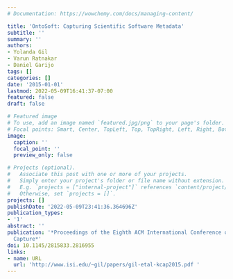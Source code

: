 ```yaml
---
# Documentation: https://wowchemy.com/docs/managing-content/

title: 'OntoSoft: Capturing Scientific Software Metadata'
subtitle: ''
summary: ''
authors:
- Yolanda Gil
- Varun Ratnakar
- Daniel Garijo
tags: []
categories: []
date: '2015-01-01'
lastmod: 2022-05-09T16:41:37-07:00
featured: false
draft: false

# Featured image
# To use, add an image named `featured.jpg/png` to your page's folder.
# Focal points: Smart, Center, TopLeft, Top, TopRight, Left, Right, BottomLeft, Bottom, BottomRight.
image:
  caption: ''
  focal_point: ''
  preview_only: false

# Projects (optional).
#   Associate this post with one or more of your projects.
#   Simply enter your project's folder or file name without extension.
#   E.g. `projects = ["internal-project"]` references `content/project/deep-learning/index.md`.
#   Otherwise, set `projects = []`.
projects: []
publishDate: '2022-05-09T23:41:36.364696Z'
publication_types:
- '1'
abstract: ''
publication: '*Proceedings of the Eighth ACM International Conference on Knowledge
  Capture*'
doi: 10.1145/2815833.2816955
links:
- name: URL
  url: 'http://www.isi.edu/~gil/papers/gil-etal-kcap2015.pdf '
---
```

